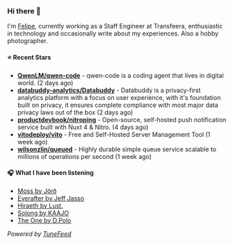 ### Hi there 👋

I'm [Felipe](https://felipevm.com), currently working as a Staff Engineer at Transfeera, enthusiastic in technology and occasionally write about my experiences. Also a hobby photographer.

#### ⭐ Recent Stars
- **[QwenLM/qwen-code](https://github.com/QwenLM/qwen-code)** - qwen-code is a coding agent that lives in digital world. (2 days ago)
- **[databuddy-analytics/Databuddy](https://github.com/databuddy-analytics/Databuddy)** - Databuddy is a privacy-first analytics platform with a focus on user experience, with it&#39;s foundation built on privacy, it ensures complete compliance with most major data privacy laws out of the box (2 days ago)
- **[productdevbook/nitroping](https://github.com/productdevbook/nitroping)** - Open-source, self-hosted push notification service built with Nuxt 4 &amp; Nitro. (4 days ago)
- **[vitodeploy/vito](https://github.com/vitodeploy/vito)** - Free and Self-Hosted  Server Management Tool (1 week ago)
- **[wilsonzlin/queued](https://github.com/wilsonzlin/queued)** - Highly durable simple queue service scalable to millions of operations per second (1 week ago)

#### 🎧 What I have been listening
- [Moss by Jörð](https://open.spotify.com/track/3sZQxpncC7jfRRMYKrhwR7)
- [Everafter by Jeff Jasso](https://open.spotify.com/track/27e6i6rhi4iazmuzMpMEXj)
- [Hiraeth by Lust.](https://open.spotify.com/track/4vvSxQ95pxHxIRaSvjYsr8)
- [Solong by KAAJO](https://open.spotify.com/track/07Mxu21oLznRItoo3WCVWB)
- [The One by D.Polo](https://open.spotify.com/track/7E29M3kXpuZG8Mn2xRVkli)

_Powered by [TuneFeed](https://tunefeed.app?ref=github.com)_
